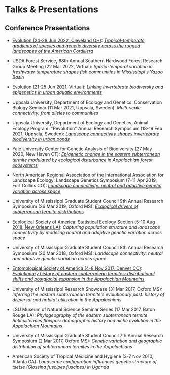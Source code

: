 # Talks & Presentations

## Conference Presentations


 - [Evolution (24-28 Jun 2022, Cleveland OH)](https://www.xcdsystem.com/evolution/program/3plFcP3/index.cfm): [*Tropical-temperate gradients of species and genetic diversity across the rugged landscapes of the American Cordillera*](https://chazhyseni.github.io/talks/Cordilleras_SpecGenDiv_Presentation.pdf)

 - USDA Forest Service, 68th Annual Southern Hardwood Forest Research Group Meeting (22 Mar 2022, Virtual): *Spatio-temporal variation in freshwater temperature shapes fish communities in Mississippi's Yazoo Basin*

 - [Evolution (21-25 Jun 2021, Virtual)](files/virtual_evolution_2021_full_program.pdf): [*Linking invertebrate biodiversity and epigenetics in urban aquatic environments*](https://chazhyseni.github.io/talks/CommunityGenetics_Evolution2021_Talk_wRecording.mp4)

 - Uppsala University, Department of Ecology and Genetics: Conservation Biology Seminar (11 Mar 2021, Uppsala, Sweden): *Multi-scale connectivity: from alleles to communities*
 
 - Uppsala University, Department of Ecology and Genetics, Animal Ecology Program: "Revolution" Annual Research Symposium (18-19 Feb 2021, Uppsala, Sweden): [*Landscape connectivity shapes invertebrate biodiversity in urban ponds*](https://chazhyseni.github.io/talks/PondConnectivity_Revolution2021_Talk.pdf)

 - Yale University Center for Genetic Analysis of Biodiversity (27 May 2020, New Haven CT): [*Epigenetic change in the eastern subterranean termite modulated by ecological disturbance in Appalachian forest ecosystems*](https://chazhyseni.github.io/talks/DNAmethylation_SubterraneanTermites.pdf)

 - North American Regional Association of the International Association for Landscape Ecology: Landscape Genetics Symposium (7-11 Apr 2019, Fort Collins CO): [*Landscape connectivity: neutral and adaptive genetic variation across space*](https://chazhyseni.github.io/talks/IALE2019_ChazHyseni_LandGenTalk.pdf)
 
 - University of Mississippi Graduate Student Council 9th Annual Research Symposium (26 Mar 2019, Oxford MS): [*Ecological drivers of subterranean termite distributions*](https://chazhyseni.github.io/talks/GSC9thSymposium2019_ChazHyseni_RetDistribTalk.pdf)
 
 - [Ecological Society of America: Statistical Ecology Section (5-10 Aug 2018, New Orleans LA)](https://eco.confex.com/eco/2018/meetingapp.cgi/Paper/74161): *Capturing population structure and landscape connectivity by modeling neutral and adaptive genetic variation across space*

 - University of Mississippi Graduate Student Council 8th Annual Research Symposium (20 Mar 2018, Oxford MS): *Landscape connectivity: neutral and adaptive genetic variation across space*

 - [Entomological Society of America (4-8 Nov 2017, Denver CO)](https://esa.confex.com/esa/2017/meetingapp.cgi/Paper/125624): [*Evolutionary history of eastern subterranean termites: distributional shifts and postglacial expansion in the Appalachian Mountains*](https://chazhyseni.github.io/talks/Entomology2017_TermitePhylogeographyTalk_v2.pdf)

 - University of Mississippi Research Showcase (31 Mar 2017, Oxford MS): *Inferring the eastern subterranean termite's evolutionary past: history of dispersal and habitat utilization in the Appalachians*

 - LSU Museum of Natural Science Seminar Series (17 Mar 2017, Baton Rouge LA): *Phylogeography of the eastern subterranean termite Reticulitermes flavipes: demographic history and niche evolution in the Appalachian Mountains*

 - University of Mississippi Graduate Student Council 7th Annual Research Symposium (2 Mar 2017, Oxford MS): *Genetic variation and geographic distribution of subterranean termites in the Appalachians*

 - American Society of Tropical Medicine and Hygiene (3-7 Nov 2010, Atlanta GA): *Landscape configuration influences genetic structure of tsetse (Glossina fuscipes fuscipes) in Uganda*

